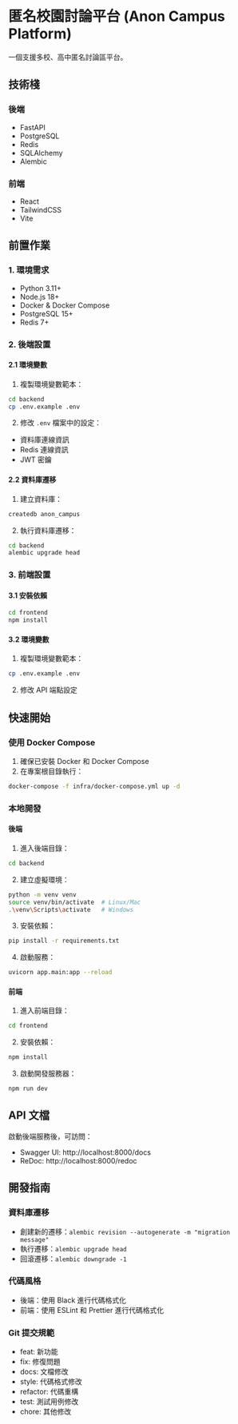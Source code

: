 # 匿名校園討論平台 (Anon Campus Platform)

一個支援多校、高中匿名討論區平台。

## 技術棧

### 後端
- FastAPI
- PostgreSQL
- Redis
- SQLAlchemy
- Alembic

### 前端
- React
- TailwindCSS
- Vite

## 前置作業

### 1. 環境需求
- Python 3.11+
- Node.js 18+
- Docker & Docker Compose
- PostgreSQL 15+
- Redis 7+

### 2. 後端設置

#### 2.1 環境變數
1. 複製環境變數範本：
```bash
cd backend
cp .env.example .env
```

2. 修改 `.env` 檔案中的設定：
- 資料庫連線資訊
- Redis 連線資訊
- JWT 密鑰

#### 2.2 資料庫遷移
1. 建立資料庫：
```bash
createdb anon_campus
```

2. 執行資料庫遷移：
```bash
cd backend
alembic upgrade head
```

### 3. 前端設置

#### 3.1 安裝依賴
```bash
cd frontend
npm install
```

#### 3.2 環境變數
1. 複製環境變數範本：
```bash
cp .env.example .env
```

2. 修改 API 端點設定

## 快速開始

### 使用 Docker Compose

1. 確保已安裝 Docker 和 Docker Compose
2. 在專案根目錄執行：
```bash
docker-compose -f infra/docker-compose.yml up -d
```

### 本地開發

#### 後端
1. 進入後端目錄：
```bash
cd backend
```

2. 建立虛擬環境：
```bash
python -m venv venv
source venv/bin/activate  # Linux/Mac
.\venv\Scripts\activate   # Windows
```

3. 安裝依賴：
```bash
pip install -r requirements.txt
```

4. 啟動服務：
```bash
uvicorn app.main:app --reload
```

#### 前端
1. 進入前端目錄：
```bash
cd frontend
```

2. 安裝依賴：
```bash
npm install
```

3. 啟動開發服務器：
```bash
npm run dev
```

## API 文檔

啟動後端服務後，可訪問：
- Swagger UI: http://localhost:8000/docs
- ReDoc: http://localhost:8000/redoc

## 開發指南

### 資料庫遷移
- 創建新的遷移：`alembic revision --autogenerate -m "migration message"`
- 執行遷移：`alembic upgrade head`
- 回滾遷移：`alembic downgrade -1`

### 代碼風格
- 後端：使用 Black 進行代碼格式化
- 前端：使用 ESLint 和 Prettier 進行代碼格式化

### Git 提交規範
- feat: 新功能
- fix: 修復問題
- docs: 文檔修改
- style: 代碼格式修改
- refactor: 代碼重構
- test: 測試用例修改
- chore: 其他修改 
